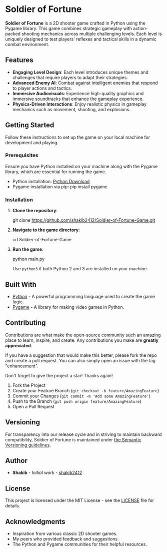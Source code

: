 # Soldier of Fortune

**Soldier of Fortune** is a 2D shooter game crafted in Python using the Pygame library. This game combines strategic gameplay with action-packed shooting mechanics across multiple challenging levels. Each level is uniquely designed to test players' reflexes and tactical skills in a dynamic combat environment.

## Features

- **Engaging Level Design**: Each level introduces unique themes and challenges that require players to adapt their strategies.
- **Advanced Enemy AI**: Combat against intelligent enemies that respond to player actions and tactics.
- **Immersive Audiovisuals**: Experience high-quality graphics and immersive soundtracks that enhance the gameplay experience.
- **Physics-Driven Interactions**: Enjoy realistic physics in gameplay mechanics such as movement, shooting, and explosions.

## Getting Started

Follow these instructions to set up the game on your local machine for development and playing.

### Prerequisites

Ensure you have Python installed on your machine along with the Pygame library, which are essential for running the game.

- Python installation: [Python Download](https://www.python.org/downloads/)
- Pygame installation via pip:
pip install pygame

### Installation

1. **Clone the repository**:
 
   git clone https://github.com/shakib2412/Soldier-of-Fortune-Game.git


2. **Navigate to the game directory**:

   cd Soldier-of-Fortune-Game

3. **Run the game**:

   python main.py


   Use `python3` if both Python 2 and 3 are installed on your machine.

## Built With

- [Python](https://www.python.org/) - A powerful programming language used to create the game logic.
- [Pygame](https://www.pygame.org/news) - A library for making video games in Python.

## Contributing

Contributions are what make the open-source community such an amazing place to learn, inspire, and create. Any contributions you make are **greatly appreciated**.

If you have a suggestion that would make this better, please fork the repo and create a pull request. You can also simply open an issue with the tag "enhancement".

Don't forget to give the project a star! Thanks again!

1. Fork the Project
2. Create your Feature Branch (`git checkout -b feature/AmazingFeature`)
3. Commit your Changes (`git commit -m 'Add some AmazingFeature'`)
4. Push to the Branch (`git push origin feature/AmazingFeature`)
5. Open a Pull Request

## Versioning

For transparency into our release cycle and in striving to maintain backward compatibility, Soldier of Fortune is maintained under [the Semantic Versioning guidelines](https://semver.org/).

## Author

- **Shakib** - *Initial work* - [shakib2412](https://github.com/shakib2412)

## License

This project is licensed under the MIT License - see the [LICENSE](LICENSE.md) file for details.

## Acknowledgments

- Inspiration from various classic 2D shooter games.
- My peers who provided feedback and suggestions.
- The Python and Pygame communities for their helpful resources.

